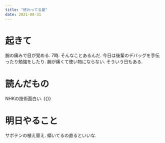 ```yaml
---
title: "終わってる夏"
date: 2021-08-31
---
```


# 起きて
腕の痛みで目が覚める. 7時. そんなことあるんだ. 今日は後輩のデバッグを手伝ったり勉強をしたり. 腕が痛くて使い物にならない. そういう日もある.
# 読んだもの
NHKの技術面白い.
{{<tweet user="dango_bot" id="1432508575843115009">}}
# 明日やること
サボテンの植え替え. 傾いてるの直るといいな.